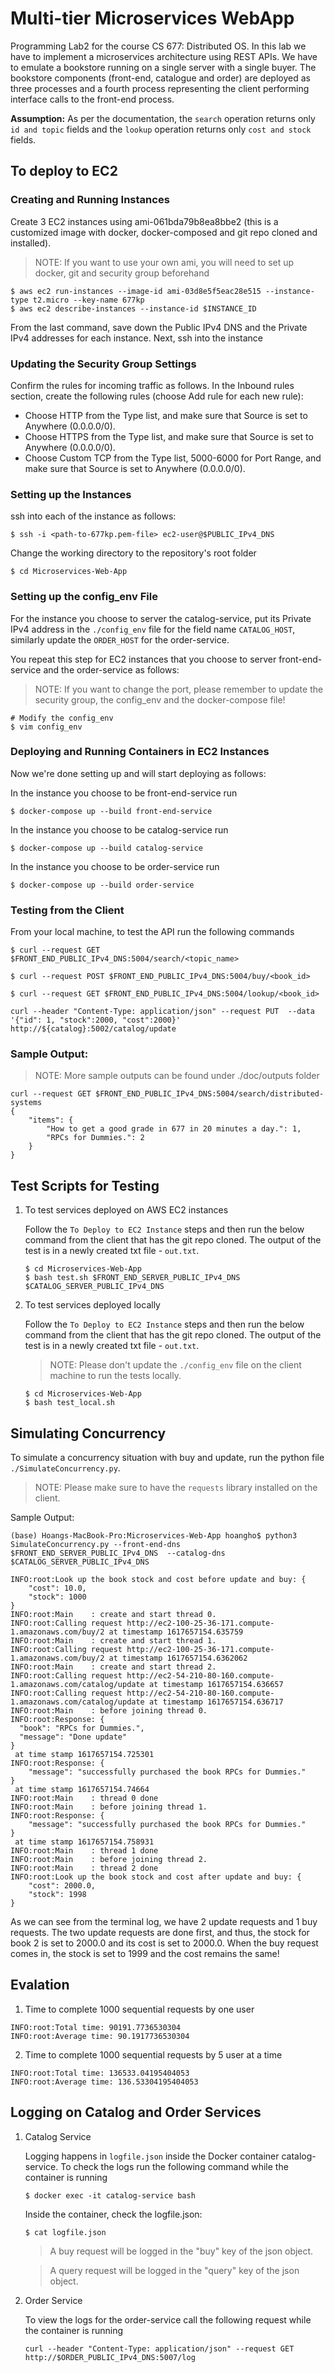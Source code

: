 # Multi-tier Microservices WebApp
Programming Lab2 for the course CS 677: Distributed OS. In this lab we have to implement a microservices architecture using REST APIs. We have to emulate a bookstore running on a single server with a single buyer. The bookstore components (front-end, catalogue and order) are deployed as three processes and a fourth process representing the client performing interface calls to the front-end process.

**Assumption:** As per the documentation, the `search` operation returns only `id and topic` fields and the `lookup` operation returns only `cost and stock` fields.

## To deploy to EC2

### Creating and Running Instances
Create 3 EC2 instances using ami-061bda79b8ea8bbe2 (this is a customized image with docker, docker-composed and git repo cloned and installed).

> NOTE: If you want to use your own ami, you will need to set up docker, git and security group beforehand

```
$ aws ec2 run-instances --image-id ami-03d8e5f5eac28e515 --instance-type t2.micro --key-name 677kp
$ aws ec2 describe-instances --instance-id $INSTANCE_ID
```

From the last command, save down the Public IPv4 DNS and the Private IPv4 addresses for each instance. Next, ssh into the instance

### Updating the Security Group Settings

Confirm the rules for incoming traffic as follows. In the Inbound rules section, create the following rules (choose Add rule for each new rule):

- Choose HTTP from the Type list, and make sure that Source is set to Anywhere (0.0.0.0/0).
- Choose HTTPS from the Type list, and make sure that Source is set to Anywhere (0.0.0.0/0).
- Choose Custom TCP from the Type list, 5000-6000 for Port Range, and make sure that Source is set to Anywhere (0.0.0.0/0).

### Setting up the Instances

ssh into each of the instance as follows:

```
$ ssh -i <path-to-677kp.pem-file> ec2-user@$PUBLIC_IPv4_DNS
```

Change the working directory to the repository's root folder

```
$ cd Microservices-Web-App
```

### Setting up the config_env File

For the instance you choose to server the catalog-service, put its Private IPv4 address in the `./config_env` file for the field name `CATALOG_HOST`, similarly update the `ORDER_HOST` for the order-service.

You repeat this step for EC2 instances that you choose to server front-end-service and the order-service as follows:
> NOTE: If you want to change the port, please remember to update the security group, the config_env and the docker-compose file!

```
# Modify the config_env
$ vim config_env
```

### Deploying and Running Containers in EC2 Instances

Now we're done setting up and will start deploying as follows:

In the instance you choose to be front-end-service run

```
$ docker-compose up --build front-end-service
```

In the instance you choose to be catalog-service run

```
$ docker-compose up --build catalog-service
```

In the instance you choose to be order-service run

```
$ docker-compose up --build order-service
```

### Testing from the Client

From your local machine, to test the API run the following commands

```
$ curl --request GET $FRONT_END_PUBLIC_IPv4_DNS:5004/search/<topic_name>
```

```
$ curl --request POST $FRONT_END_PUBLIC_IPv4_DNS:5004/buy/<book_id>
```

```
$ curl --request GET $FRONT_END_PUBLIC_IPv4_DNS:5004/lookup/<book_id>
```

```
curl --header "Content-Type: application/json" --request PUT  --data '{"id": 1, "stock":2000, "cost":2000}' http://${catalog}:5002/catalog/update
```

### Sample Output:

> NOTE: More sample outputs can be found under ./doc/outputs folder

```
curl --request GET $FRONT_END_PUBLIC_IPv4_DNS:5004/search/distributed-systems
{
    "items": {
        "How to get a good grade in 677 in 20 minutes a day.": 1,
        "RPCs for Dummies.": 2
    }
}
```

## Test Scripts for Testing

1. To test services deployed on AWS EC2 instances

    Follow the `To Deploy to EC2 Instance` steps and then run the below command from the client that has the git repo cloned. The output of the test is in a newly created txt file - `out.txt`.
    ```
    $ cd Microservices-Web-App
    $ bash test.sh $FRONT_END_SERVER_PUBLIC_IPv4_DNS $CATALOG_SERVER_PUBLIC_IPv4_DNS
    ```

2. To test services deployed locally

    Follow the `To Deploy to EC2 Instance` steps and then run the below command from the client that has the git repo cloned. The output of the test is in a newly created txt file - `out.txt`.

    > NOTE: Please don't update the `./config_env` file on the client machine to run the tests locally.

    ```
    $ cd Microservices-Web-App
    $ bash test_local.sh
    ```

## Simulating Concurrency

To simulate a concurrency situation with buy and update, run the python file `./SimulateConcurrency.py`. 

> NOTE: Please make sure to have the `requests` library installed on the client.

Sample Output:

```
(base) Hoangs-MacBook-Pro:Microservices-Web-App hoangho$ python3 SimulateConcurrency.py --front-end-dns $FRONT_END_SERVER_PUBLIC_IPv4_DNS  --catalog-dns $CATALOG_SERVER_PUBLIC_IPv4_DNS 

INFO:root:Look up the book stock and cost before update and buy: {
    "cost": 10.0,
    "stock": 1000
}
INFO:root:Main    : create and start thread 0.
INFO:root:Calling request http://ec2-100-25-36-171.compute-1.amazonaws.com/buy/2 at timestamp 1617657154.635759
INFO:root:Main    : create and start thread 1.
INFO:root:Calling request http://ec2-100-25-36-171.compute-1.amazonaws.com/buy/2 at timestamp 1617657154.6362062
INFO:root:Main    : create and start thread 2.
INFO:root:Calling request http://ec2-54-210-80-160.compute-1.amazonaws.com/catalog/update at timestamp 1617657154.636657
INFO:root:Calling request http://ec2-54-210-80-160.compute-1.amazonaws.com/catalog/update at timestamp 1617657154.636717
INFO:root:Main    : before joining thread 0.
INFO:root:Response: {
  "book": "RPCs for Dummies.", 
  "message": "Done update"
}
 at time stamp 1617657154.725301
INFO:root:Response: {
    "message": "successfully purchased the book RPCs for Dummies."
}
 at time stamp 1617657154.74664
INFO:root:Main    : thread 0 done
INFO:root:Main    : before joining thread 1.
INFO:root:Response: {
    "message": "successfully purchased the book RPCs for Dummies."
}
 at time stamp 1617657154.758931
INFO:root:Main    : thread 1 done
INFO:root:Main    : before joining thread 2.
INFO:root:Main    : thread 2 done
INFO:root:Look up the book stock and cost after update and buy: {
    "cost": 2000.0,
    "stock": 1998
}
```

As we can see from the terminal log, we have 2 update requests and 1 buy requests. The two update requests are done first, and thus, the stock for book 2 is set to 2000.0 and its cost is set to 2000.0. When the buy request comes in, the stock is set to 1999 and the cost remains the same!

## Evalation
1. Time to complete 1000 sequential requests by one user
```
INFO:root:Total time: 90191.7736530304
INFO:root:Average time: 90.1917736530304
```
2. Time to complete 1000 sequential requests by 5 user at a time
```
INFO:root:Total time: 136533.04195404053
INFO:root:Average time: 136.53304195404053
```

## Logging on Catalog and Order Services
1. Catalog Service

    Logging happens in `logfile.json` inside the Docker container catalog-service. To check the logs run the following command while the container is running

    ```
    $ docker exec -it catalog-service bash 
    ```

    Inside the container, check the logfile.json:

    ```
    $ cat logfile.json
    ```

    > A buy request will be logged in the "buy" key of the json object. 
    
    > A query request will be logged in the "query" key of the json object. 

2. Order Service

    To view the logs for the order-service call the following request while the container is running

    ```
    curl --header "Content-Type: application/json" --request GET http://$ORDER_PUBLIC_IPv4_DNS:5007/log
    ```

